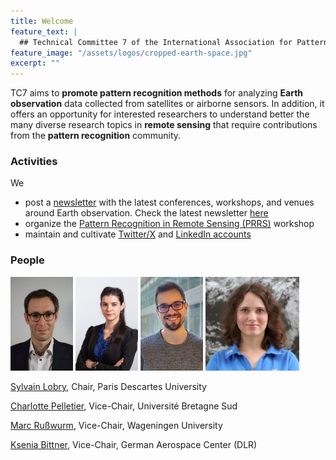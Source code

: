 ```yaml
---
title: Welcome
feature_text: |
  ## Technical Committee 7 of the International Association for Pattern Recognition
feature_image: "/assets/logos/cropped-earth-space.jpg"
excerpt: ""
---
```


TC7 aims to **promote pattern recognition methods** for analyzing **Earth observation** data collected from satellites or airborne sensors. In addition, it offers an opportunity for interested researchers to understand better the many diverse research topics in **remote sensing** that require contributions from the **pattern recognition** community.

### Activities

We
* post a [newsletter](https://iapr-tc7.ipb.uni-bonn.de/newsletter/) with the latest conferences, workshops, and venues around Earth observation. Check the latest newsletter [here](/newsletter)
* organize the [Pattern Recognition in Remote Sensing (PRRS)](https://iapr-tc7.ipb.uni-bonn.de/prrs-2022/) workshop
* maintain and cultivate [Twitter/X](https://twitter.com/IAPR_TC7) and [LinkedIn accounts](https://www.linkedin.com/company/94250469/admin/feed/posts/)

### People

<img width="100px" src="/assets/lobry.jpg"> <img width="100px" src="/assets/pelletier.jpg"> <img width="100px" src="/assets/russwurm.jpg"> <img width="150px" src="/assets/ksenia_bittner.jpeg"> <!-- <img width="100px" src="/assets/roscher.jpg"> -->

<!-- [Ribana Roscher](https://www.fz-juelich.de/profile/roscher_r), Chair, Jülich Research Center & Uni Bonn -->
[Sylvain Lobry](https://www.sylvainlobry.com/), Chair, Paris Descartes University

[Charlotte Pelletier](https://sites.google.com/site/charpelletier/home), Vice-Chair, Université Bretagne Sud

[Marc Rußwurm](https://www.marcrusswurm.com/), Vice-Chair,  Wageningen University

[Ksenia Bittner](https://www.linkedin.com/in/dr-rer-nat-ksenia-bittner-409177a1/?originalSubdomain=de), Vice-Chair,  German Aerospace Center (DLR)
